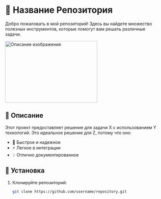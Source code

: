 # 🌟 Название Репозитория

Добро пожаловать в мой репозиторий! Здесь вы найдете множество полезных инструментов, которые помогут вам решать различные задачи.

<img src="https://i.ibb.co/ZRgfh9jj/IMG-6773-2.png" alt="Описание изображения" width="300" height="200" />
  <!-- картинка-блок -->

## 🚀 Описание

Этот проект предоставляет решение для задачи X с использованием Y технологий. Это идеальное решение для Z, потому что оно:

- 🚀 Быстрое и надежное
- ⚡ Легкое в интеграции
- 💡 Отлично документированное

## 📂 Установка

1. Клонируйте репозиторий:
   ```bash
   git clone https://github.com/username/repository.git
